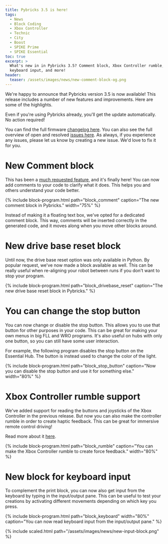 ```yaml
---
title: Pybricks 3.5 is here!
tags:
  - News
  - Block Coding
  - Xbox Controller
  - Technic
  - City
  - Boost
  - SPIKE Prime
  - SPIKE Essential
toc: true
excerpt: >
  What's new in in Pybricks 3.5? Comment block, Xbox Controller rumble,
  keyboard input, and more!
header:
  teaser: /assets/images/news/new-comment-block-og.png
---
```


We're happy to announce that Pybricks version 3.5 is now available! This
release includes a number of new features and improvements. Here are some
of the highlights.

Even if you're using Pybricks already, you'll get the update automatically. No
action required!

You can find the full firmware [changelog here][changelog]. You can also see
the full overview of open and resolved [issues here][issues]. As always, if you
experience any issues, please let us know by creating a new issue. We'd love
to fix it for you.

# New Comment block

This has been a [much requested feature][request-comment-block], and it's
finally here! You can now add comments to your code to clarify what it does.
This helps you and others understand your code better.

{% include block-program.html
path="block_comment"
caption="The new comment block in Pybricks."
width="75%"
%}

Instead of making it a floating text box, we've opted for a dedicated comment
block. This way, comments will be inserted correctly in the generated code, and
it moves along when you move other blocks around.

# New drive base reset block

Until now, the drive base reset option was only available in Python. By popular
request, we've now made a block available as well. This can be really useful
when re-aligning your robot between runs if you don't want to stop your program.

{% include block-program.html
path="block_drivebase_reset"
caption="The new drive base reset block in Pybricks."
%}

# You can change the stop button

You can now change or disable the stop button. This allows you to use that
button for other purposes in your code. This can be great for making your own
menus in big FLL and WRO programs. It's also useful on hubs with only one
button, so you can still have some user interaction.

For example, the following program disables the stop button on the Essential
Hub. The button is instead used to change the color of the light.

{% include block-program.html
path="block_stop_button"
caption="Now you can disable the stop button and use it for something else."
width="80%"
%}

# Xbox Controller rumble support

We've added support for reading the buttons and joysticks of the Xbox
Controller in the previous release. But now you can also make the controller
rumble in order to create haptic feedback. This can be great for immersive
remote control driving!

Read more about it [here](../xbox-rumble).

{% include block-program.html
path="block_rumble"
caption="You can make the Xbox Controller rumble to create force feedback."
width="80%"
%}

# New block for keyboard input
To complement the print block, you can now also get input from the keyboard
by typing in the input/output pane. This can be useful to test your creations
by activating different movements depending on which key you press.

{% include block-program.html
path="block_keyboard"
width="80%"
caption="You can now read keyboard input from the input/output pane."
%}

{% include scaled.html
path="/assets/images/news/new-input-block.png"
%}


[changelog]: https://github.com/pybricks/pybricks-micropython/releases/tag/v3.5.0
[issues]: https://github.com/pybricks/pybricks-micropython/releases/tag/v3.5.0
[request-comment-block]: https://github.com/pybricks/support/issues/1349
